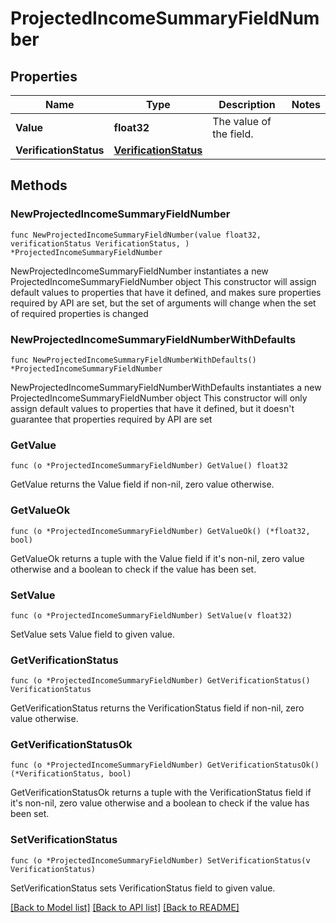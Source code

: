 # ProjectedIncomeSummaryFieldNumber

## Properties

Name | Type | Description | Notes
------------ | ------------- | ------------- | -------------
**Value** | **float32** | The value of the field. | 
**VerificationStatus** | [**VerificationStatus**](VerificationStatus.md) |  | 

## Methods

### NewProjectedIncomeSummaryFieldNumber

`func NewProjectedIncomeSummaryFieldNumber(value float32, verificationStatus VerificationStatus, ) *ProjectedIncomeSummaryFieldNumber`

NewProjectedIncomeSummaryFieldNumber instantiates a new ProjectedIncomeSummaryFieldNumber object
This constructor will assign default values to properties that have it defined,
and makes sure properties required by API are set, but the set of arguments
will change when the set of required properties is changed

### NewProjectedIncomeSummaryFieldNumberWithDefaults

`func NewProjectedIncomeSummaryFieldNumberWithDefaults() *ProjectedIncomeSummaryFieldNumber`

NewProjectedIncomeSummaryFieldNumberWithDefaults instantiates a new ProjectedIncomeSummaryFieldNumber object
This constructor will only assign default values to properties that have it defined,
but it doesn't guarantee that properties required by API are set

### GetValue

`func (o *ProjectedIncomeSummaryFieldNumber) GetValue() float32`

GetValue returns the Value field if non-nil, zero value otherwise.

### GetValueOk

`func (o *ProjectedIncomeSummaryFieldNumber) GetValueOk() (*float32, bool)`

GetValueOk returns a tuple with the Value field if it's non-nil, zero value otherwise
and a boolean to check if the value has been set.

### SetValue

`func (o *ProjectedIncomeSummaryFieldNumber) SetValue(v float32)`

SetValue sets Value field to given value.


### GetVerificationStatus

`func (o *ProjectedIncomeSummaryFieldNumber) GetVerificationStatus() VerificationStatus`

GetVerificationStatus returns the VerificationStatus field if non-nil, zero value otherwise.

### GetVerificationStatusOk

`func (o *ProjectedIncomeSummaryFieldNumber) GetVerificationStatusOk() (*VerificationStatus, bool)`

GetVerificationStatusOk returns a tuple with the VerificationStatus field if it's non-nil, zero value otherwise
and a boolean to check if the value has been set.

### SetVerificationStatus

`func (o *ProjectedIncomeSummaryFieldNumber) SetVerificationStatus(v VerificationStatus)`

SetVerificationStatus sets VerificationStatus field to given value.



[[Back to Model list]](../README.md#documentation-for-models) [[Back to API list]](../README.md#documentation-for-api-endpoints) [[Back to README]](../README.md)


